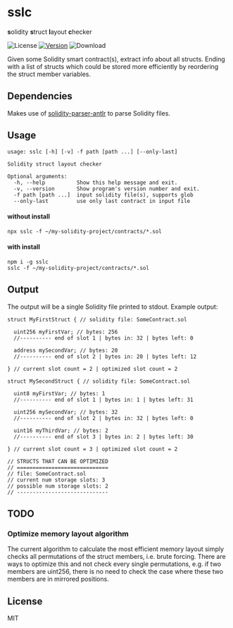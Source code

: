 # sslc

**s**olidity **s**truct **l**ayout **c**hecker

![License](https://img.shields.io/github/license/rmi7/sslc.svg?style=flat-square)
[![Version](https://img.shields.io/npm/v/sslc.svg?style=flat-square&label=version)](https://www.npmjs.com/package/sslc)
![Download](https://img.shields.io/npm/dt/sslc.svg)

Given some Solidity smart contract(s), extract info about all structs. Ending with a list of structs which could be stored more efficiently by reordering the struct member variables.

## Dependencies

Makes use of [solidity-parser-antlr](https://github.com/federicobond/solidity-parser-antlr) to parse Solidity files.

## Usage

```
usage: sslc [-h] [-v] -f path [path ...] [--only-last]

Solidity struct layout checker

Optional arguments:
  -h, --help          Show this help message and exit.
  -v, --version       Show program's version number and exit.
  -f path [path ...]  input solidity file(s), supports glob
  --only-last         use only last contract in input file
```

#### without install

```
npx sslc -f ~/my-solidity-project/contracts/*.sol
```

#### with install

```
npm i -g sslc
sslc -f ~/my-solidity-project/contracts/*.sol
```

## Output

The output will be a single Solidity file printed to stdout. Example output:

```Solidity
struct MyFirstStruct { // solidity file: SomeContract.sol

  uint256 myFirstVar; // bytes: 256
  //---------- end of slot 1 | bytes in: 32 | bytes left: 0
  
  address mySecondVar; // bytes: 20
  //---------- end of slot 2 | bytes in: 20 | bytes left: 12
 
} // current slot count = 2 | optimized slot count = 2

struct MySecondStruct { // solidity file: SomeContract.sol

  uint8 myFirstVar; // bytes: 1
  //---------- end of slot 1 | bytes in: 1 | bytes left: 31
  
  uint256 mySecondVar; // bytes: 32
  //---------- end of slot 2 | bytes in: 32 | bytes left: 0
  
  uint16 myThirdVar; // bytes: 2
  //---------- end of slot 3 | bytes in: 2 | bytes left: 30
  
} // current slot count = 3 | optimized slot count = 2

// STRUCTS THAT CAN BE OPTIMIZED
// =============================
// file: SomeContract.sol
// current num storage slots: 3
// possible num storage slots: 2
// -----------------------------
```

## TODO

### Optimize memory layout algorithm

The current algorithm to calculate the most efficient memory layout simply checks all permutations of the struct members, i.e. brute forcing. There are ways to optimize this and not check every single permutations, e.g. if two members are uint256, there is no need to check the case where these two members are in mirrored positions.

## License

MIT
